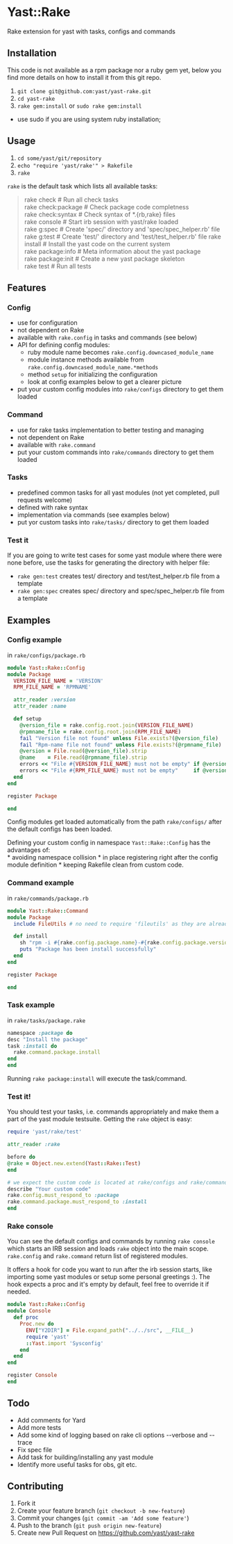 # Yast::Rake

Rake extension for yast with tasks, configs and commands

## Installation

This code is not available as a rpm package nor a ruby gem yet, below
you find more details on how to install it from this git repo.

1. `git clone git@github.com:yast/yast-rake.git`
2. `cd yast-rake`
3. `rake gem:install` or `sudo rake gem:install`
  * use sudo if you are using system ruby installation;

## Usage

1. `cd some/yast/git/repository`
2. `echo "require 'yast/rake'" > Rakefile`
4. `rake`

`rake` is the default task which lists all available tasks:

  >  rake check          # Run all check tasks  
  >  rake check:package  # Check package code completness  
  >  rake check:syntax   # Check syntax of *.{rb,rake} files  
  >  rake console        # Start irb session with yast/rake loaded  
  >  rake g:spec       # Create 'spec/' directory and 'spec/spec_helper.rb' file
  >  rake g:test       # Create 'test/' directory and 'test/test_helper.rb' file
  >  rake install        # Install the yast code on the current system  
  >  rake package:info   # Meta information about the yast package  
  >  rake package:init   # Create a new yast package skeleton  
  >  rake test           # Run all tests  


## Features

### Config

  * use for configuration
  * not dependent on Rake
  * available with `rake.config` in tasks and commands (see below)
  * API for defining config modules:
    * ruby module name becomes `rake.config.downcased_module_name`
    * module instance methods available from `rake.config.downcased_module_name.*methods`
    * method `setup` for initializing the configuration
    * look at config examples below to get a clearer picture
  * put your custom config modules into `rake/configs` directory to get them loaded

### Command

  * use for rake tasks implementation to better testing and managing
  * not dependent on Rake
  * available with `rake.command`
  * put your custom commands into `rake/commands` directory to get them loaded

### Tasks

  * predefined common tasks for all yast modules (not yet completed, pull requests welcome)
  * defined with rake syntax
  * implementation via commands (see examples below)
  * put yor custom tasks into `rake/tasks/` directory to get them loaded 

### Test it

  If you are going to write test cases for some yast module where there were none before,
  use the tasks for generating the directory with helper file:
  * `rake gen:test` creates test/ directory and test/test_helper.rb file from a template
  * `rake gen:spec` creates spec/ directory and spec/spec_helper.rb file from a template


## Examples

### Config example

  in `rake/configs/package.rb`

  ```ruby
module Yast::Rake::Config
  module Package
    VERSION_FILE_NAME = 'VERSION'
    RPM_FILE_NAME = 'RPMNAME'

    attr_reader :version
    attr_reader :name

    def setup
      @version_file = rake.config.root.join(VERSION_FILE_NAME)
      @rpmname_file = rake.config.root.join(RPM_FILE_NAME)
      fail "Version file not found" unless File.exists?(@version_file)
      fail "Rpm-name file not found" unless File.exists?(@rpmname_file)
      @version = File.read(@version_file).strip
      @name    = File.read(@rpmname_file).strip
      errors << "File #{VERSION_FILE_NAME} must not be empty" if @version.size.zero?
      errors << "File #{RPM_FILE_NAME} must not be empty"     if @version.size.zero?
    end
  end

  register Package

end
  ```

  Config modules get loaded automatically from the path `rake/configs/` after the
  default configs has been loaded.  

  Defining your custom config in namespace `Yast::Rake::Config` has the advantages of:  
    * avoiding namespace collision
    * in place registering right after the config module definition
    * keeping Rakefile clean from custom code.


### Command example

  in `rake/commands/package.rb`

  ```ruby
module Yast::Rake::Command
  module Package
    include FileUtils # no need to require 'fileutils' as they are already loaded

    def install
      sh "rpm -i #{rake.config.package.name}-#{rake.config.package.version}.rpm"
      puts "Package has been install successfully"
    end
  end

  register Package

end
  ```

### Task example

  in `rake/tasks/package.rake`

  ```ruby
namespace :package do
  desc "Install the package"
  task :install do
    rake.command.package.install
  end
end
  ```

  Running `rake package:install` will execute the task/command.

### Test it!

  You should test your tasks, i.e. commands appropriately and make them a part of the 
  yast module testsuite. Getting the `rake` object is easy:

  ```ruby
require 'yast/rake/test'

attr_reader :rake

before do
  @rake = Object.new.extend(Yast::Rake::Test)
end

# we expect the custom code is located at rake/configs and rake/commands dirs
describe "Your custom code"
  rake.config.must_respond_to :package
  rake.command.package.must_respond_to :install
end
  ```

### Rake console

  You can see the default configs and commands by running `rake console` which
  starts an IRB session and loads `rake` object into the main scope. `rake.config` 
  and `rake.command` return list of registered modules.

  It offers a hook for code you want to run after the irb session starts, 
  like importing some yast modules or setup some personal greetings :). The 
  hook expects a proc and it's empty by default, feel free to override it if needed.

  ```ruby
module Yast::Rake::Config
  module Console
    def proc
      Proc.new do
        ENV["Y2DIR"] = File.expand_path("../../src", __FILE__)
        require 'yast'
        ::Yast.import 'Sysconfig'
      end
    end
  end

  register Console
end
  ```

## Todo

  * Add comments for Yard
  * Add more tests
  * Add some kind of logging based on rake cli options --verbose and --trace
  * Fix spec file
  * Add task for building/installing any yast module
  * Identify more useful tasks for obs, git etc.


## Contributing

1. Fork it
2. Create your feature branch (`git checkout -b new-feature`)
3. Commit your changes (`git commit -am 'Add some feature'`)
4. Push to the branch (`git push origin new-feature`)
5. Create new Pull Request on https://github.com/yast/yast-rake
